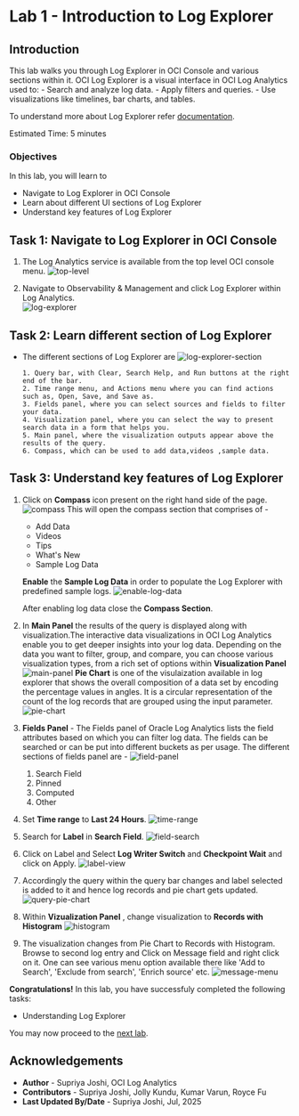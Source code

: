 # Lab 1 -  Introduction to Log Explorer 

## Introduction

This lab walks you through Log Explorer in OCI Console and various sections within it.
OCI Log Explorer is a visual interface in OCI Log Analytics used to:
    - Search and analyze log data.
    - Apply filters and queries.
    - Use visualizations like timelines, bar charts, and tables.
    
   To understand more about Log Explorer refer  [documentation](https://docs.oracle.com/en-us/iaas/log-analytics/doc/visualize-data-using-charts-and-controls.html#GUID-93988D5B-9717-4F63-8362-16B08BC3E020__SECTION_OL5_STR_V5B).

Estimated Time: 5 minutes

### Objectives
In this lab, you will learn to 
   -  Navigate to Log Explorer in OCI Console
   -  Learn about different UI sections of Log Explorer
   -  Understand key features of Log Explorer


## Task 1: Navigate to Log Explorer in OCI Console

  1. The Log Analytics service is available from the top level OCI console menu.
   ![top-level](images/top-level-hamburger-menu.jpg) 
 
 2.  Navigate to Observability & Management and click Log Explorer within Log Analytics.  
    ![log-explorer](images/log-explorer.jpg)



## Task 2: Learn different section of Log Explorer

- The different sections of Log Explorer are 
 ![log-explorer-section](images/log-explorer-section.jpg)
 
      1. Query bar, with Clear, Search Help, and Run buttons at the right end of the bar.
      2. Time range menu, and Actions menu where you can find actions such as, Open, Save, and Save as.
      3. Fields panel, where you can select sources and fields to filter your data.
      4. Visualization panel, where you can select the way to present search data in a form that helps you.
      5. Main panel, where the visualization outputs appear above the results of the query.
      6. Compass, which can be used to add data,videos ,sample data.


## Task 3: Understand key features of Log Explorer

1. Click on **Compass** icon  present on the  right hand side of the page. ![compass](images/compass.jpg)  This will open the compass section that comprises of -
      - Add Data
      - Videos
      - Tips
      - What's New
      - Sample Log Data

   **Enable** the **Sample Log Data**  in order to populate the Log Explorer with predefined sample logs.
    ![enable-log-data](images/enable-log-data.jpg)

    After enabling log data close the **Compass Section**.

2. In **Main Panel**  the results of the query is displayed along with visualization.The interactive data visualizations in OCI Log Analytics enable you to get deeper insights into your log data. Depending on the data you want to filter, group, and compare, you can choose various visualization types, from a rich set of options within **Visualization Panel**  ![main-panel](images/main-panel.jpg)
**Pie Chart** is one of the visulaization available in log explorer that shows the overall composition of a data set by encoding the percentage values in angles. It is a circular representation of the count of the log records that are grouped using the input parameter.
   ![pie-chart](images/pie-chart.jpg)

3. **Fields Panel**  - The Fields panel of Oracle Log Analytics lists the field attributes based on which you can filter log data. The fields can be searched or can be put into different buckets as per usage. The different sections of fields panel are -
![field-panel](images/field-panel.jpg)
      1. Search Field 
      2. Pinned
      3. Computed
      4. Other 
    

4. Set **Time range**  to **Last 24 Hours**. ![time-range](images/time-range.jpg)

5. Search for **Label** in **Search Field**.  ![field-search](images/field-search.jpg)

6. Click on Label and Select **Log Writer Switch** and **Checkpoint Wait** and click on Apply. 
![label-view](images/label-view.jpg)

7. Accordingly the query within the query bar changes and label selected is added to it and hence log records and pie chart gets updated. ![query-pie-chart](images/query-pie-chart.jpg)

8. Within **Vizualization Panel** , change visualization to **Records with Histogram** ![histogram](images/histogram.jpg)

9. The visualization changes from Pie Chart to Records with Histogram. Browse to second log entry and Click on Message field and right click on it. One can see various menu option available there like 'Add to Search', 'Exclude from search', 'Enrich source' etc.
![message-menu](images/message-menu.jpg)

**Congratulations!** In this lab, you have successfuly completed the following tasks:
- Understanding Log Explorer

You may now proceed to the [next lab](#next).

## Acknowledgements
* **Author** - Supriya Joshi, OCI Log Analytics
* **Contributors** -  Supriya Joshi, Jolly Kundu, Kumar Varun, Royce Fu
* **Last Updated By/Date** - Supriya Joshi, Jul, 2025
